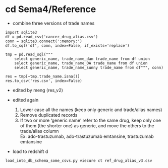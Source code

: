 # cd Sema4/Reference
* combine three versions of trade names
```ipy
import sqlite3
df = pd.read_csv('cancer_drug_alias.csv')
conn = sqlite3.connect(':memory:')
df.to_sql('df', conn, index=False, if_exists='replace')

tmp = pd.read_sql("""
    select generic_name, trade_name_dan trade_name from df union
    select generic_name, trade_name_OA trade_name from df union
    select generic_name, trade_name_sunny trade_name from df""", conn)

res = tmp[~tmp.trade_name.isna()]
res.to_csv('res.csv', index=False)
```
* edited by meng (res_v2)
* edited again
    1. Lower case all the names (keep only generic and trade/alias names)
    1. Remove duplicated records
    1. If two or more ‘generic name’ refer to the same drug, keep only one of them (the shorter one) as generic, and move the others to the trade/alias column  
        Ex: ado-trastuzumab, ado-trastuzumab emtansine, trastuzumab emtansine

* load to redshift d
```bash
load_into_db_schema_some_csvs.py viecure ct ref_drug_alias_v3.csv
```
